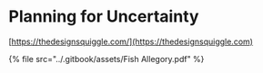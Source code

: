 # Planning for Uncertainty

[https://thedesignsquiggle.com/](https://thedesignsquiggle.com)

{% file src="../.gitbook/assets/Fish Allegory.pdf" %}
